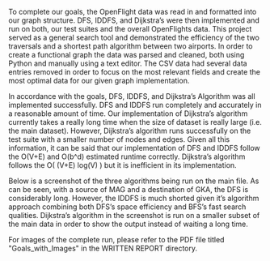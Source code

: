 To complete our goals, the OpenFlight data was read in and formatted into our graph structure. 
DFS, IDDFS, and Dijkstra’s were then implemented and run on both, our test suites and the overall OpenFlights data. 
This project served as a general search tool and demonstrated the efficiency of the two traversals and a shortest path algorithm between two airports. 
In order to create a functional graph the data was parsed and cleaned, both using Python and manually using a text editor. 
The CSV data had several data entries removed in order to focus on the most relevant fields and create the most optimal data for our given graph implementation.

In accordance with the goals, DFS, IDDFS, and Dijkstra’s Algorithm was all implemented successfully. 
DFS and IDDFS run completely and accurately in a reasonable amount of time. 
Our implementation of Dijkstra’s algorithm currently takes a really long time when the size of dataset is really large (i.e. the main dataset). 
However, Dijkstra’s algorithm runs successfully on the test suite with a smaller number of nodes and edges. 
Given all this information, it can be said that our implementation of DFS and IDDFS follow the O(V+E) and O(b^d) estimated runtime correctly. 
Dijkstra’s algorithm follows the O( (V+E) log(V) ) but it is inefficient in its implementation. 

Below is a screenshot of the three algorithms being run on the main file. 
As can be seen, with a source of MAG and a destination of GKA, the DFS is considerably long. 
However, the IDDFS is much shorted given it’s algorithm approach combining both DFS’s space efficiency and BFS’s fast search qualities. 
Dijkstra’s algorithm in the screenshot is run on a smaller subset of the main data in order to show the output instead of waiting a long time.

For images of the complete run, please refer to the PDF file titled "Goals_with_Images" in the WRITTEN REPORT directory.
